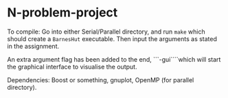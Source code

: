 # N-problem-project

To compile: Go into either Serial/Parallel directory, and run ```make``` which should create a ```BarnesHut``` executable. Then input the arguments as stated in the assignment.

An extra argument flag has been added to the end, ```-gui````which will start the graphical interface to visualise the output.

Dependencies: Boost or something, gnuplot, OpenMP (for parallel directory).
